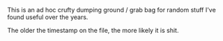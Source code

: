This is an ad hoc crufty dumping ground / grab bag for random stuff I've found useful over the years.

The older the timestamp on the file, the more likely it is shit.
